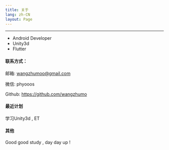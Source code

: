 ```yaml
---
title: 关于
lang: zh-CN
layout: Page
---
```

---

- Android Developer 
- Unity3d
- Flutter

#### 联系方式：

邮箱: wangzhumoo@gmail.com

微信: phyooos

Github: https://github.com/wangzhumo

#### 最近计划

学习Unity3d , ET 

#### 其他

Good good study , day day up !